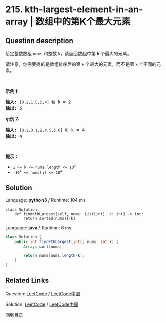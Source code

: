 ﻿# 215. kth-largest-element-in-an-array | 数组中的第K个最大元素

## Question description

<!--If you want to use the English description, use <p>Given an integer array <code>nums</code> and an integer <code>k</code>, return <em>the</em> <code>k<sup>th</sup></code> <em>largest element in the array</em>.</p>

<p>Note that it is the <code>k<sup>th</sup></code> largest element in the sorted order, not the <code>k<sup>th</sup></code> distinct element.</p>

<p>&nbsp;</p>
<p><strong>Example 1:</strong></p>
<pre><strong>Input:</strong> nums = [3,2,1,5,6,4], k = 2
<strong>Output:</strong> 5
</pre><p><strong>Example 2:</strong></p>
<pre><strong>Input:</strong> nums = [3,2,3,1,2,4,5,5,6], k = 4
<strong>Output:</strong> 4
</pre>
<p>&nbsp;</p>
<p><strong>Constraints:</strong></p>

<ul>
	<li><code>1 &lt;= k &lt;= nums.length &lt;= 10<sup>4</sup></code></li>
	<li><code>-10<sup>4</sup> &lt;= nums[i] &lt;= 10<sup>4</sup></code></li>
</ul>
 instead-->
<p>给定整数数组 <code>nums</code> 和整数 <code>k</code>，请返回数组中第 <code><strong>k</strong></code> 个最大的元素。</p>

<p>请注意，你需要找的是数组排序后的第 <code>k</code> 个最大的元素，而不是第 <code>k</code> 个不同的元素。</p>

<p> </p>

<p><strong>示例 1:</strong></p>

<pre>
<strong>输入:</strong> <code>[3,2,1,5,6,4] 和</code> k = 2
<strong>输出:</strong> 5
</pre>

<p><strong>示例 2:</strong></p>

<pre>
<strong>输入:</strong> <code>[3,2,3,1,2,4,5,5,6] 和</code> k = 4
<strong>输出:</strong> 4</pre>

<p> </p>

<p><strong>提示： </strong></p>

<ul>
	<li><code>1 <= k <= nums.length <= 10<sup>4</sup></code></li>
	<li><code>-10<sup>4</sup> <= nums[i] <= 10<sup>4</sup></code></li>
</ul>




## Solution

Language: **python3**  /  Runtime: 104 ms

```python3
class Solution:
    def findKthLargest(self, nums: List[int], k: int) -> int:
        return sorted(nums)[-k]
```

Language: **java**  /  Runtime: 6 ms

```java
class Solution {
    public int findKthLargest(int[] nums, int k) {
        Arrays.sort(nums);

        return nums[nums.length-k];
    }
}
```



## Related Links

Question: [LeetCode](https://leetcode.com/problems/kth-largest-element-in-an-array/description/)  /  [LeetCode中国](https://leetcode-cn.com/problems/kth-largest-element-in-an-array/description/)

Solution: [LeetCode](https://leetcode.com/articles/kth-largest-element-in-an-array/)  /  [LeetCode中国](https://leetcode-cn.com/articles/kth-largest-element-in-an-array/)

[回到目录](../README.md)